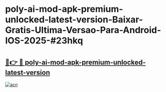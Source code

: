 # poly-ai-mod-apk-premium-unlocked-latest-version-Baixar-Gratis-Ultima-Versao-Para-Android-IOS-2025-#23hkq

# <h2><a href="https://ainizakaria.my?title=poly-ai-mod-apk-premium-unlocked-latest-version&ref=22M">🔗👉 🔴 poly-ai-mod-apk-premium-unlocked-latest-version</a></h2>

[![acn](https://github.com/user-attachments/assets/0f9c940e-d8b0-45ae-aac7-cd30a18b3e1c)](https://ainizakaria.my?title=poly-ai-mod-apk-premium-unlocked-latest-version&ref=22M)

